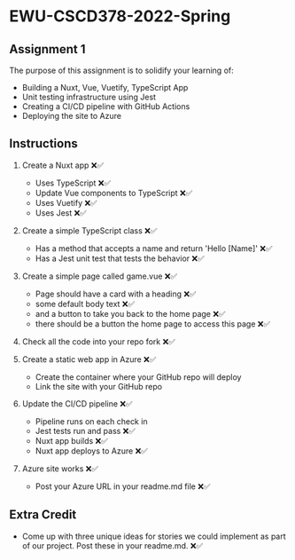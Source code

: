 # EWU-CSCD378-2022-Spring

## Assignment 1

The purpose of this assignment is to solidify your learning of:

- Building a Nuxt, Vue, Vuetify, TypeScript App
- Unit testing infrastructure using Jest
- Creating a CI/CD pipeline with GitHub Actions
- Deploying the site to Azure

## Instructions

1. Create a Nuxt app ❌✅
   - Uses TypeScript ❌✅
   - Update Vue components to TypeScript ❌✅
   - Uses Vuetify ❌✅
   - Uses Jest ❌✅

2. Create a simple TypeScript class ❌✅
   - Has a method that accepts a name and return 'Hello [Name]' ❌✅
   - Has a Jest unit test that tests the behavior ❌✅

3. Create a simple page called game.vue ❌✅
   - Page should have a card with a heading ❌✅
   - some default body text ❌✅
   - and a button to take you back to the home page ❌✅
   - there should be a button the home page to access this page ❌✅

4. Check all the code into your repo fork ❌✅

5. Create a static web app in Azure ❌✅
   - Create the container where your GitHub repo will deploy
   - Link the site with your GitHub repo

6. Update the CI/CD pipeline ❌✅
   - Pipeline runs on each check in
   - Jest tests run and pass ❌✅
   - Nuxt app builds ❌✅
   - Nuxt app deploys to Azure ❌✅

7. Azure site works ❌✅
   - Post your Azure URL in your readme.md file ❌✅

## Extra Credit

- Come up with three unique ideas for stories we could implement as part of our project. Post these in your readme.md. ❌✅

